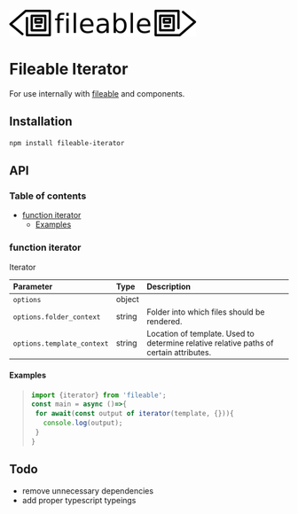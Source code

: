 ![fileable logo](./static/docs/logo.png)

# Fileable Iterator

For use internally with [fileable](https://github.com/johnhenry/fileable) and components.

## Installation

```sh
npm install fileable-iterator
```
## API

### Table of contents

- [function iterator](#function-iterator)
  - [Examples](#examples)

### function iterator

Iterator

| Parameter                  | Type   | Description                                                                            |
| :------------------------- | :----- | :------------------------------------------------------------------------------------- |
| `options`                  | object |                                                                                        |
| `options.folder_context`   | string | Folder into which files should be rendered.                                            |
| `options.template_context` | string | Location of template. Used to determine relative relative paths of certain attributes. |

#### Examples

> ```javascript
> import {iterator} from 'fileable';
> const main = async ()=>{
>  for await(const output of iterator(template, {})){
>    console.log(output);
>  }
> }
> ```

## Todo

- remove unnecessary dependencies
- add proper typescript typeings

